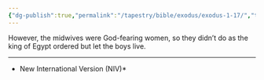 ```yaml
---
{"dg-publish":true,"permalink":"/tapestry/bible/exodus/exodus-1-17/","title":"Exodus 1:17","hide":true,"tags":["bible-verse","bible-verse"],"dgHomeLink":true,"dgShowLocalGraph":true,"dgEnableSearch":true}
---
```



 However, the midwives were God-fearing women, so they didn’t do as the king of Egypt ordered but let the boys live.

---
* New International Version (NIV)*
